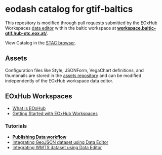 # eodash catalog for gtif-baltics

This repository is modified through pull requests submitted by the EOxHub Workspaces [data editor](https://documentation.hub.eox.at/data-editor/) within the baltic workspace at **[workspace.baltic-gtif.hub-otc.eox.at/](https://workspace.baltic-gtif.hub-otc.eox.at/)**.


View Catalog in the [STAC browser](https://radiantearth.github.io/stac-browser/#/external/baltic-gtif.github.io/baltic-catalog/baltic/catalog.json?.language=en).

## Assets
Configuration files like Style, JSONForm, VegaChart definitions, and thumbnails are stored in the [assets repository](https://github.com/baltic-gtif/assets/) and can be modified independently of the EOxHub workspace data editor.

## EOxHub Workspaces
- [What is EOxHub](https://documentation.hub.eox.at/intro/)
- [Getting Started with EOxHub Workspaces](https://documentation.hub.eox.at/getting-started/)

### Tutorials
- **[Publishing Data workflow](https://documentation.hub.eox.at/publishing-workflow-tutorial/)**
- [Integrating GeoJSON dataset using Data Editor](https://documentation.hub.eox.at/publishing-workflow-tutorial/)
- [Integrating WMTS dataset using Data Editor](https://documentation.hub.eox.at/wmts-tutorial/)
